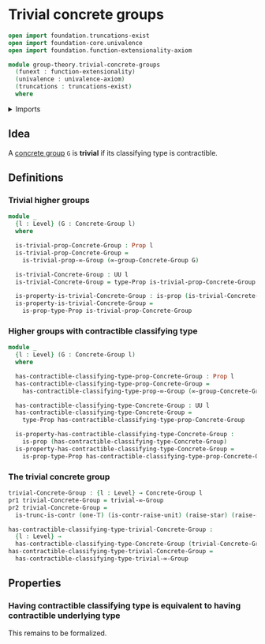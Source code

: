 # Trivial concrete groups

```agda
open import foundation.truncations-exist
open import foundation-core.univalence
open import foundation.function-extensionality-axiom

module group-theory.trivial-concrete-groups
  (funext : function-extensionality)
  (univalence : univalence-axiom)
  (truncations : truncations-exist)
  where
```

<details><summary>Imports</summary>

```agda
open import foundation.contractible-types funext univalence
open import foundation.dependent-pair-types
open import foundation.dependent-products-contractible-types funext
open import foundation.dependent-products-propositions funext
open import foundation.propositions funext univalence
open import foundation.raising-universe-levels-unit-type
open import foundation.truncation-levels
open import foundation.unit-type
open import foundation.universe-levels

open import group-theory.concrete-groups funext univalence truncations

open import higher-group-theory.trivial-higher-groups funext univalence truncations
```

</details>

## Idea

A [concrete group](group-theory.concrete-groups.md) `G` is **trivial** if its
classifying type is contractible.

## Definitions

### Trivial higher groups

```agda
module _
  {l : Level} (G : Concrete-Group l)
  where

  is-trivial-prop-Concrete-Group : Prop l
  is-trivial-prop-Concrete-Group =
    is-trivial-prop-∞-Group (∞-group-Concrete-Group G)

  is-trivial-Concrete-Group : UU l
  is-trivial-Concrete-Group = type-Prop is-trivial-prop-Concrete-Group

  is-property-is-trivial-Concrete-Group : is-prop (is-trivial-Concrete-Group)
  is-property-is-trivial-Concrete-Group =
    is-prop-type-Prop is-trivial-prop-Concrete-Group
```

### Higher groups with contractible classifying type

```agda
module _
  {l : Level} (G : Concrete-Group l)
  where

  has-contractible-classifying-type-prop-Concrete-Group : Prop l
  has-contractible-classifying-type-prop-Concrete-Group =
    has-contractible-classifying-type-prop-∞-Group (∞-group-Concrete-Group G)

  has-contractible-classifying-type-Concrete-Group : UU l
  has-contractible-classifying-type-Concrete-Group =
    type-Prop has-contractible-classifying-type-prop-Concrete-Group

  is-property-has-contractible-classifying-type-Concrete-Group :
    is-prop (has-contractible-classifying-type-Concrete-Group)
  is-property-has-contractible-classifying-type-Concrete-Group =
    is-prop-type-Prop has-contractible-classifying-type-prop-Concrete-Group
```

### The trivial concrete group

```agda
trivial-Concrete-Group : {l : Level} → Concrete-Group l
pr1 trivial-Concrete-Group = trivial-∞-Group
pr2 trivial-Concrete-Group =
  is-trunc-is-contr (one-𝕋) (is-contr-raise-unit) (raise-star) (raise-star)

has-contractible-classifying-type-trivial-Concrete-Group :
  {l : Level} →
  has-contractible-classifying-type-Concrete-Group (trivial-Concrete-Group {l})
has-contractible-classifying-type-trivial-Concrete-Group =
  has-contractible-classifying-type-trivial-∞-Group
```

## Properties

### Having contractible classifying type is equivalent to having contractible underlying type

This remains to be formalized.
